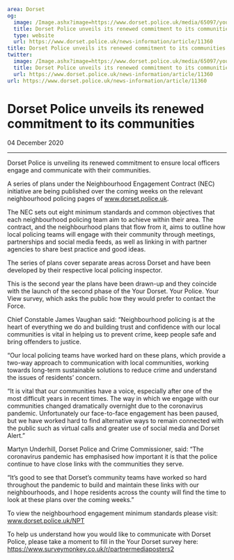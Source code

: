 ```yaml
area: Dorset
og:
  image: /Image.ashx?image=https://www.dorset.police.uk/media/65097/your-dorset-external-2.jpg&amp;amp;width=150
  title: Dorset Police unveils its renewed commitment to its communities
  type: website
  url: https://www.dorset.police.uk/news-information/article/11360
title: Dorset Police unveils its renewed commitment to its communities |
twitter:
  image: /Image.ashx?image=https://www.dorset.police.uk/media/65097/your-dorset-external-2.jpg&amp;amp;width=150
  title: Dorset Police unveils its renewed commitment to its communities
  url: https://www.dorset.police.uk/news-information/article/11360
url: https://www.dorset.police.uk/news-information/article/11360
```

# Dorset Police unveils its renewed commitment to its communities

04 December 2020

* * *

Dorset Police is unveiling its renewed commitment to ensure local officers engage and communicate with their communities.

A series of plans under the Neighbourhood Engagement Contract (NEC) initiative are being published over the coming weeks on the relevant neighbourhood policing pages of www.dorset.police.uk.

The NEC sets out eight minimum standards and common objectives that each neighbourhood policing team aim to achieve within their area. The contract, and the neighbourhood plans that flow from it, aims to outline how local policing teams will engage with their community through meetings, partnerships and social media feeds, as well as linking in with partner agencies to share best practice and good ideas.

The series of plans cover separate areas across Dorset and have been developed by their respective local policing inspector.

This is the second year the plans have been drawn-up and they coincide with the launch of the second phase of the Your Dorset. Your Police. Your View survey, which asks the public how they would prefer to contact the Force.

Chief Constable James Vaughan said: “Neighbourhood policing is at the heart of everything we do and building trust and confidence with our local communities is vital in helping us to prevent crime, keep people safe and bring offenders to justice.

“Our local policing teams have worked hard on these plans, which provide a two-way approach to communication with local communities, working towards long-term sustainable solutions to reduce crime and understand the issues of residents’ concern.

“It is vital that our communities have a voice, especially after one of the most difficult years in recent times. The way in which we engage with our communities changed dramatically overnight due to the coronavirus pandemic. Unfortunately our face-to-face engagement has been paused, but we have worked hard to find alternative ways to remain connected with the public such as virtual calls and greater use of social media and Dorset Alert.”

Martyn Underhill, Dorset Police and Crime Commissioner, said: “The coronavirus pandemic has emphasised how important it is that the police continue to have close links with the communities they serve.

“It’s good to see that Dorset’s community teams have worked so hard throughout the pandemic to build and maintain these links with our neighbourhoods, and I hope residents across the county will find the time to look at these plans over the coming weeks.”

To view the neighbourhood engagement minimum standards please visit: www.dorset.police.uk/NPT

To help us understand how you would like to communicate with Dorset Police, please take a moment to fill in the Your Dorset survey here: https://www.surveymonkey.co.uk/r/partnermediaposters2
